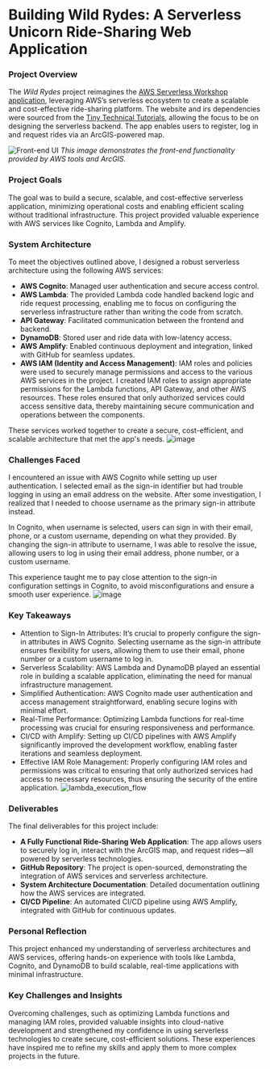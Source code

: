 # Building Wild Rydes: A Serverless Unicorn Ride-Sharing Web Application

### Project Overview
The *Wild Rydes* project reimagines the [AWS Serverless Workshop application](https://aws.amazon.com/serverless-workshops/), leveraging AWS’s serverless ecosystem to create a scalable and cost-effective ride-sharing platform. The website and irs dependencies were sourced from the [Tiny Technical Tutorials](https://github.com/tinytechnicaltutorials/wildrydes-site), allowing the focus to be on designing the serverless backend. The app enables users to register, log in and request rides via an ArcGIS-powered map.

![Front-end UI](https://github.com/user-attachments/assets/9e5782d9-b921-471d-ae7e-b61635932cf8)
*This image demonstrates the front-end functionality provided by AWS tools and ArcGIS.*

### Project Goals
The goal was to build a secure, scalable, and cost-effective serverless application, minimizing operational costs and enabling efficient scaling without traditional infrastructure.
This project provided valuable experience with AWS services like Cognito, Lambda and Amplify.

### **System Architecture**
To meet the objectives outlined above, I designed a robust serverless architecture using the following AWS services:
- **AWS Cognito**: Managed user authentication and secure access control.
- **AWS Lambda**: The provided Lambda code handled backend logic and ride request processing, enabling me to focus on configuring the serverless infrastructure rather than writing the code from scratch.
- **API Gateway**: Facilitated communication between the frontend and backend.
- **DynamoDB**: Stored user and ride data with low-latency access.
- **AWS Amplify**: Enabled continuous deployment and integration, linked with GitHub for seamless updates.
- **AWS IAM (Identity and Access Management)**: IAM roles and policies were used to securely manage permissions and access to the various AWS services in the project. I created IAM roles to assign appropriate permissions for the Lambda functions, API Gateway, and other AWS resources. These roles ensured that only authorized services could access sensitive data, thereby maintaining secure communication and operations between the components.
  
These services worked together to create a secure, cost-efficient, and scalable architecture that met the app's needs.
  ![image](https://github.com/user-attachments/assets/ecc2bc44-7ad6-481e-922a-ee29d777de5c)



### **Challenges Faced**
I encountered an issue with AWS Cognito while setting up user authentication. I selected email as the sign-in identifier but had trouble logging in using an email address on the website. After some investigation, I realized that I needed to choose username as the primary sign-in attribute instead.

In Cognito, when username is selected, users can sign in with their email, phone, or a custom username, depending on what they provided. By changing the sign-in attribute to username, I was able to resolve the issue, allowing users to log in using their email address, phone number, or a custom username.

This experience taught me to pay close attention to the sign-in configuration settings in Cognito, to avoid misconfigurations and ensure a smooth user experience.
![image](https://github.com/user-attachments/assets/91cad274-ce7c-4733-88d0-7d2f396785aa)


### **Key Takeaways**
- Attention to Sign-In Attributes: It’s crucial to properly configure the sign-in attributes in AWS Cognito. Selecting username as the sign-in attribute ensures flexibility for users, allowing them to use their email, phone number or a custom username to log in.
- Serverless Scalability: AWS Lambda and DynamoDB played an essential role in building a scalable application, eliminating the need for manual infrastructure management.
- Simplified Authentication: AWS Cognito made user authentication and access management straightforward, enabling secure logins with minimal effort.
- Real-Time Performance: Optimizing Lambda functions for real-time processing was crucial for ensuring responsiveness and performance.
- CI/CD with Amplify: Setting up CI/CD pipelines with AWS Amplify significantly improved the development workflow, enabling faster iterations and seamless deployment.
- Effective IAM Role Management: Properly configuring IAM roles and permissions was critical to ensuring that only authorized services had access to necessary resources, thus ensuring the security of the entire application.
![lambda_execution_flow](https://github.com/user-attachments/assets/286321c5-c2f3-40f4-ae61-e5abab7165a0)

### **Deliverables**
The final deliverables for this project include:
- **A Fully Functional Ride-Sharing Web Application**: The app allows users to securely log in, interact with the ArcGIS map, and request rides—all powered by serverless technologies.
- **GitHub Repository**: The project is open-sourced, demonstrating the integration of AWS services and serverless architecture.
- **System Architecture Documentation**: Detailed documentation outlining how the AWS services are integrated.
- **CI/CD Pipeline**: An automated CI/CD pipeline using AWS Amplify, integrated with GitHub for continuous updates.

### **Personal Reflection** 
This project enhanced my understanding of serverless architectures and AWS services, offering hands-on experience with tools like Lambda, Cognito, and DynamoDB to build scalable, real-time applications with minimal infrastructure.  

### **Key Challenges and Insights**  
Overcoming challenges, such as optimizing Lambda functions and managing IAM roles, provided valuable insights into cloud-native development and strengthened my confidence in using serverless technologies to create secure, cost-efficient solutions. These experiences have inspired me to refine my skills and apply them to more complex projects in the future.




